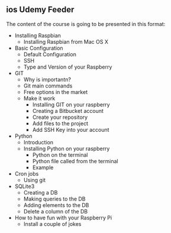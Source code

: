 ## ios Udemy Feeder

The content of the course is going to be presented in this format:

+ Installing Raspbian
	+ Installing Raspbian from Mac OS X
+ Basic Configuration
	+ Default Configuration
	+ SSH
	+ Type and Version of your Raspberry
+ GIT
	+ Why is importantn?
	+ Git main commands
	+ Free options in the market
	+ Make it work
		+ Installing GIT on your raspberry
		+ Creating a Bitbucket account
		+ Create your repository
		+ Add files to the project 
		+ Add SSH Key into your account
+ Python
	+ Introduction
	+ Installing Python on your raspberry
		+ Python on the terminal
		+ Python file called from the terminal
		+ Example
+ Cron jobs
	+ Using git
+ SQLite3
	+ Creating a DB
	+ Making queries to the DB
	+ Adding elements to the DB
	+ Delete a column of the DB
+ How to have fun with your Raspberry Pi
	+ Install a couple of jokes